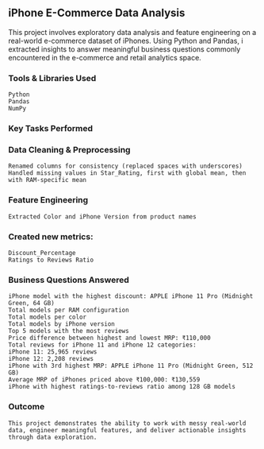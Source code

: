 ## iPhone E-Commerce Data Analysis
This project involves exploratory data analysis and feature engineering on a real-world e-commerce dataset of iPhones. Using Python and Pandas, i extracted insights to answer meaningful business questions commonly encountered in the e-commerce and retail analytics space.

### Tools & Libraries Used

    Python
    Pandas
    NumPy

### Key Tasks Performed

### Data Cleaning & Preprocessing
    Renamed columns for consistency (replaced spaces with underscores)
    Handled missing values in Star_Rating, first with global mean, then with RAM-specific mean

### Feature Engineering
    Extracted Color and iPhone Version from product names
### Created new metrics:
    Discount_Percentage
    Ratings to Reviews Ratio

### Business Questions Answered
    iPhone model with the highest discount: APPLE iPhone 11 Pro (Midnight Green, 64 GB)
    Total models per RAM configuration
    Total models per color
    Total models by iPhone version
    Top 5 models with the most reviews
    Price difference between highest and lowest MRP: ₹110,000
    Total reviews for iPhone 11 and iPhone 12 categories:
    iPhone 11: 25,965 reviews
    iPhone 12: 2,208 reviews
    iPhone with 3rd highest MRP: APPLE iPhone 11 Pro (Midnight Green, 512 GB)
    Average MRP of iPhones priced above ₹100,000: ₹130,559
    iPhone with highest ratings-to-reviews ratio among 128 GB models

### Outcome
    This project demonstrates the ability to work with messy real-world data, engineer meaningful features, and deliver actionable insights through data exploration.

